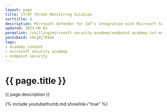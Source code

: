 ```yaml
---
layout: page
title: IT/OT Threat Monitoring Solution
sorttitle: 4
description: Microsoft Defender for IoT's integration with Microsoft Sentinel drives convergency by providing a single pane of coverage for both D4IOT (OT) and Microsoft Sentinel (IT) alerting. This solution includes Workbooks and Analytics rules providing a guide for OT detection and analysis.
updated: 2023-06-02
permalink: /skilling/microsoft-security-academy/endpoint-academy-iot-monitor
youtubeid: nbCg8jlR1Gk
tags: 
- academy content
- microsoft security academy
- endpoint security
---
```


# {{ page.title }}

{{ page.description }}

{% include youtubethumb.md showlink="true" %}